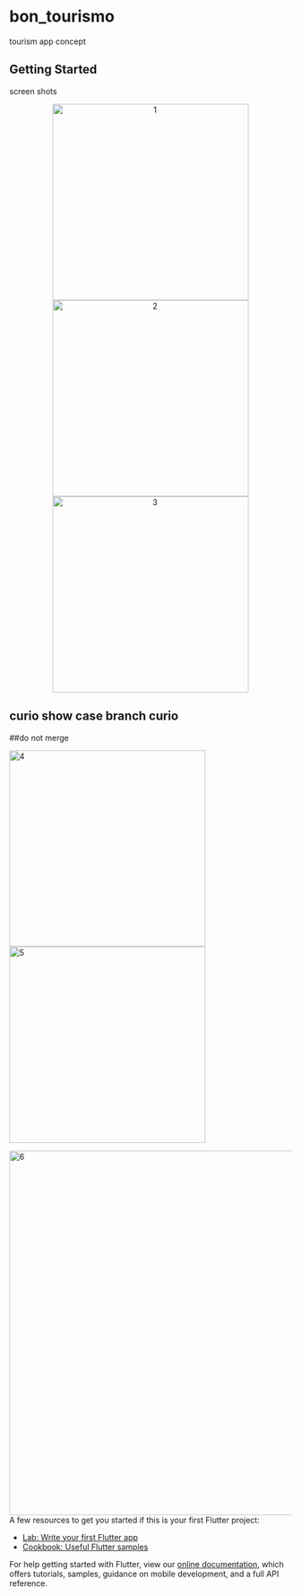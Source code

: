 # bon_tourismo

tourism app concept

## Getting Started

screen shots

<p align="center"> 
<img src="./sc/1.png" width="350" title="1"/>
<img src="./sc/2.png" width="350" title="2"/>
<img src="./sc/3.png" width="350" title="3"/>
</p>

## curio show case branch curio

##do not merge

<p><img src="./sc/4.png" width="350" title="4"/>
<img src="./sc/5.png" width="350" title="5"/> </p>
<img src="./sc/6.png" width="650" title="6"/>
A few resources to get you started if this is your first Flutter project:

- [Lab: Write your first Flutter app](https://flutter.dev/docs/get-started/codelab)
- [Cookbook: Useful Flutter samples](https://flutter.dev/docs/cookbook)

For help getting started with Flutter, view our
[online documentation](https://flutter.dev/docs), which offers tutorials,
samples, guidance on mobile development, and a full API reference.
